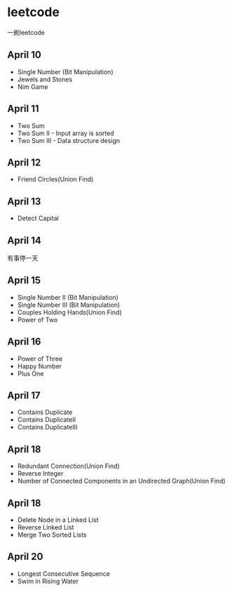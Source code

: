 # leetcode
一刷leetcode

## April 10
* Single Number (Bit Manipulation)
* Jewels and Stones
* Nim Game

## April 11
* Two Sum
* Two Sum II - Input array is sorted
* Two Sum III - Data structure design

## April 12
* Friend Circles(Union Find)

## April 13
* Detect Capital

## April 14
有事停一天


## April 15
* Single Number II (Bit Manipulation)
* Single Number III (Bit Manipulation)
* Couples Holding Hands(Union Find)
* Power of Two

## April 16
* Power of Three
* Happy Number
* Plus One

## April 17
* Contains Duplicate
* Contains DuplicateII
* Contains DuplicateIII

## April 18
* Redundant Connection(Union Find)
* Reverse Integer
* Number of Connected Components in an Undirected Graph(Union Find) 

## April 18
* Delete Node in a Linked List
* Reverse Linked List
* Merge Two Sorted Lists

## April 20
* Longest Consecutive Sequence
* Swim in Rising Water